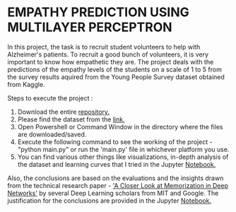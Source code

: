# EMPATHY PREDICTION USING MULTILAYER PERCEPTRON

In this project, the task is to recruit student volunteers to help with Alzheimer's patients. To recruit a good bunch of volunteers, it is very important to know how empathetic they are. The project deals with the predictions of the empathy levels of the students on a scale of 1 to 5 from the survey results aquired from the Young People Survey dataset obtained from Kaggle. 

Steps to execute the project :

1) Download the entire <a href="https://github.com/VETURISRIRAM/MULTI-LAYER-PERCEPTRON-MACHINE-LEARNING">repository.</a>
2) Please find the dataset from the <a href="https://www.kaggle.com/miroslavsabo/young-people-survey/">link.</a>
2) Open Powershell or Command Window in the directory where the files are downloaded/saved.
3) Execute the following command to see the working of the project - "python main.py" or run the 'main.py' file in whichever platform you use.
4) You can find various other things like visualizations, in-depth analysis of the dataset and learning curves that I tried in the Jupyter <a href="https://github.com/VETURISRIRAM/MULTI-LAYER-PERCEPTRON-MACHINE-LEARNING/blob/master/EmpathyPredictions.ipynb">Notebook.</a>

Also, the conclusions are based on the evaluations and the insights drawn from the technical research paper - <a href="https://arxiv.org/pdf/1706.05394.pdf">'A Closer Look at Memorization in Deep Networks'</a> by several Deep Learning scholars from MIT and Google. The justification for the conclusions are provided in the Jupyter <a href="https://github.com/VETURISRIRAM/MULTI-LAYER-PERCEPTRON-MACHINE-LEARNING/blob/master/EmpathyPredictions.ipynb">Notebook.</a>
